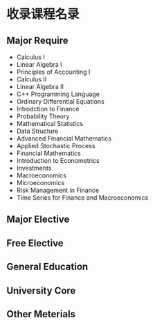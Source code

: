 # 收录课程名录
## Major Require
- Calculus I
- Linear Algebra I
- Principles of Accounting I
- Calculus II
- Linear Algebra II
- C++ Programming Language
- Ordinary Differential Equations
- Introdction to Finance
- Probability Theory
- Mathematical Statistics
- Data Structure
- Advanced Financial Mathematics
- Applied Stochastic Process
- Financial Mathematics
- Introduction to Econometrics
- Investments
- Macroeconomics
- Microeconomics
- Risk Management in Finance
- Time Series for Finance and Macroeconomics
## Major Elective
## Free Elective
## General Education
## University Core
## Other Meterials
